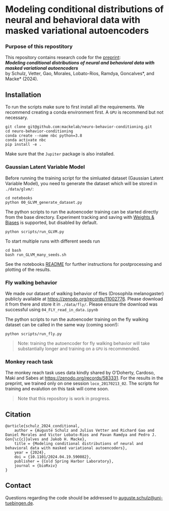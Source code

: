 # Modeling conditional distributions of neural and behavioral data with masked variational autoencoders

### Purpose of this repostitory

This repository contains research code for the [preprint](https://www.biorxiv.org/content/10.1101/2024.04.19.590082v1):   
 ***Modeling conditional distributions of neural and behavioral data with masked variational autoencoders***   
 by Schulz, Vetter, Gao, Morales, Lobato-Rios, Ramdya, Goncalves*, and Macke* (2024).



## Installation

To run the scripts make sure to first install all the requirements. We recommend creating a conda environment first.
A `GPU` is recommend but not necessary.


``` 
git clone git@github.com:mackelab/neuro-behavior-conditioning.git
cd neuro-behavior-conditioning
conda create --name nbc python=3.8
conda activate nbc
pip install -e .
```

Make sure that the `Jupiter` package is also installed.

### Gaussian Latent Variable Model

Before running the training script for the simluated dataset (Gaussian Latent Variable Model), you need to generate the dataset which will be stored in `./data/glvm/`:

```
cd notebooks
python 00_GLVM_generate_dataset.py 
```

The python scripts to run the autoencoder training can be started directly from the base directory. Experiment tracking and saving with [Weights & Biases](https://wandb.ai/site) is supported, but disabled by default.

```
python scripts/run_GLVM.py
```

To start multiple runs with different seeds run
```
cd bash
bash run_GLVM_many_seeds.sh
```

See the notebooks [README](./notebooks/README.md) for further instructions for postprocessing and plotting of the results.

### Fly walking behavior

We made our dataset of walking behavior of flies (Drosophila melanogaster) publicly available at 
https://zenodo.org/records/11002776. Please download it from there and store it in `./data/fly/`. Please ensure the download was successful using `04_FLY_read_in_data.ipynb`

The python scripts to run the autoencoder training on the fly walking dataset can be called in the same way (coming soon!):
```
python scripts/run_fly.py
```
> Note: training the autoencoder for fly walking behavior will take substantially longer and training on a  `GPU` is recommended.

### Monkey reach task 

The monkey reach task uses data kindly shared by O'Doherty, Cardoso, Maki and Sabes at https://zenodo.org/records/583331. For the results in the preprint, we trained only on one session `loco_20170213_02`. The scripts for training and evalution on this task will come soon.


> Note that this repository is work in progress. 

## Citation

```
@article{schulz_2024_conditional,
	author = {Auguste Schulz and Julius Vetter and Richard Gao and Daniel Morales and Victor Lobato-Rios and Pavan Ramdya and Pedro J. Gon{\c{c}}alves and Jakob H. Macke},  
	title = {Modeling conditional distributions of neural and behavioral data with masked variational autoencoders},  
	year = {2024},  
	doi = {10.1101/2024.04.19.590082},  
	publisher = {Cold Spring Harbor Laboratory},  
	journal = {bioRxiv}  
}
```
## Contact
Questions regarding the code should be addressed to auguste.schulz@uni-tuebingen.de.

